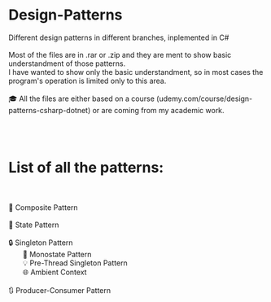 # Design-Patterns
Different design patterns in different branches, inplemented in C# <br><br>
Most of the files are in .rar or .zip and they are ment to show basic understandment of those patterns. <br> 
I have wanted to show only the basic understandment, so in most cases the program's operation is limited only to this area. <br><br>
🎓 All the files are either based on a course (udemy.com/course/design-patterns-csharp-dotnet) or are coming from my academic work. 

<br><br>

# List of all the patterns:<br><br>
🧩 Composite Pattern <br><br>
🔄 State Pattern<br><br>
🔒 Singleton Pattern<br>
&emsp;&emsp;🔗 Monostate Pattern<br>
&emsp;&emsp;💡 Pre-Thread Singleton Pattern<br>
&emsp;&emsp;🌐 Ambient Context <br><br>
🔃 Producer-Consumer Pattern<br><br>
